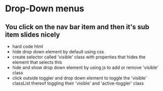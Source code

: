 # Drop-Down menus

## You click on the nav bar item and then it's sub item slides nicely

- hard code html
- hide drop down element by default using css
- create selector called 'visible' class with properties that hides the element
  that selects this
- hide and show drop down element by using js to add or remove 'visible' class
- click outside toggler and drop down element to toggle the 'visible' classList
  thereof toggling their 'visible' and 'active-toggler' class

